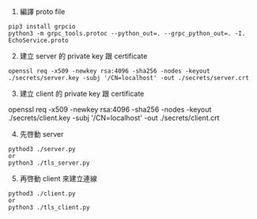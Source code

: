 1. 編譯 proto file

```
pip3 install grpcio
python3 -m grpc_tools.protoc --python_out=. --grpc_python_out=. -I. EchoService.proto
```

2. 建立 server 的 private key 跟 certificate

```
openssl req -x509 -newkey rsa:4096 -sha256 -nodes -keyout ./secrets/server.key -subj '/CN=localhost' -out ./secrets/server.crt
```

3. 建立 client 的 private key 跟 certificate

openssl req -x509 -newkey rsa:4096 -sha256 -nodes -keyout ./secrets/client.key -subj '/CN=localhost' -out ./secrets/client.crt

4. 先啓動 server

```
pythod3 ./server.py
or
python3 ./tls_server.py
```

5. 再啓動 client 來建立連線

```
pythod3 ./client.py
or
python3 ./tls_client.py
```